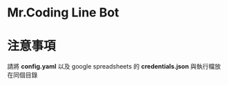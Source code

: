 Mr.Coding Line Bot
======


注意事項
======
請將 **config.yaml** 以及 google spreadsheets 的 **credentials.json** 與執行檔放在同個目錄


